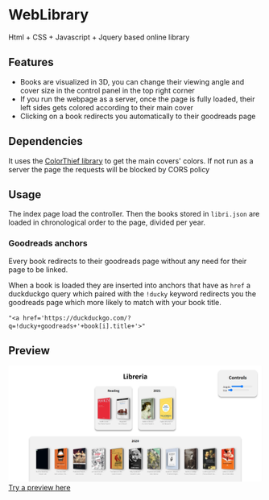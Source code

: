 # WebLibrary
Html + CSS + Javascript + Jquery based online library 
## Features 
- Books are visualized in 3D, you can change their viewing angle and cover size in the control panel in the top right corner 
- If you run the webpage as a server, once the page is fully loaded, their left sides gets colored according to their main cover
- Clicking on a book redirects you automatically to their goodreads page
## Dependencies
It uses the [ColorThief library](https://lokeshdhakar.com/projects/color-thief/) to get the main covers' colors. If not run as a server the page the requests will be blocked by CORS policy
## Usage
The index page load the controller. Then the books stored in `libri.json` are loaded in chronological order to the page, divided per year.
### Goodreads anchors
Every book redirects to their goodreads page without any need for their page to be linked. 

When a book is loaded they are inserted into anchors that have as `href` a duckduckgo query which paired with the `!ducky` keyword redirects you the goodreads page which more likely to match with your book title.  
```
"<a href='https://duckduckgo.com/?q=!ducky+goodreads+'+book[i].title+'>"
```
## Preview 
![Preview](https://github.com/frephs/WebLibrary/blob/main/preview.png)
[Try a preview here](http://htmlpreview.github.io/?https://github.com/frephs/WebLibrary/blob/main/libreria.html) 

